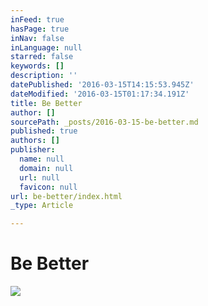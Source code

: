 ```yaml
---
inFeed: true
hasPage: true
inNav: false
inLanguage: null
starred: false
keywords: []
description: ''
datePublished: '2016-03-15T14:15:53.945Z'
dateModified: '2016-03-15T01:17:34.191Z'
title: Be Better
author: []
sourcePath: _posts/2016-03-15-be-better.md
published: true
authors: []
publisher:
  name: null
  domain: null
  url: null
  favicon: null
url: be-better/index.html
_type: Article

---
```

# Be Better
![](https://the-grid-user-content.s3-us-west-2.amazonaws.com/29ac1fd6-89d8-4f72-8575-675673cf50de.jpg)